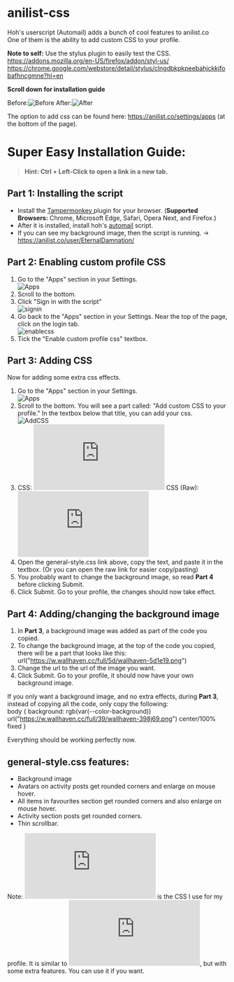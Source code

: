 # anilist-css
Hoh's userscript (Automail) adds a bunch of cool features to anilist.co
<br/>One of them is the ability to add custom CSS to your profile.

<b>Note to self:</b> Use the stylus plugin to easily test the CSS.
<br/>https://addons.mozilla.org/en-US/firefox/addon/styl-us/
<br/>https://chrome.google.com/webstore/detail/stylus/clngdbkpkpeebahjckkjfobafhncgmne?hl=en

**Scroll down for installation guide**

Before:![Before](Screenshots/beforeCSS.png) 
After:![After](Screenshots/afterCSS.png)

The option to add css can be found here: https://anilist.co/settings/apps (at the bottom of the page).

# Super Easy Installation Guide:
>**Hint: Ctrl + Left-Click to open a link in a new tab.**
## Part 1: Installing the script
* Install the <a href="https://www.tampermonkey.net/"> Tampermonkey </a>plugin for your browser. (**Supported Browsers:**  Chrome, Microsoft Edge, Safari, Opera Next, and Firefox.)
* After it is installed, install hoh's <a href="https://greasyfork.org/en/scripts/370473-automail">automail</a> script.
* If you can see my background image, then the script is running. -> https://anilist.co/user/EternalDamnation/

## Part 2: Enabling custom profile CSS
1. Go to the "Apps" section in your Settings.
<br>![Apps](Screenshots/1.png)
2. Scroll to the bottom.
3. Click "Sign in with the script"
<br>![signin](Screenshots/signin.png)
4. Go back to the "Apps" section in your Settings. Near the top of the page, click on the login tab.
<br>![enablecss](Screenshots/enablecss.png)
5. Tick the "Enable custom profile css" textbox.

## Part 3: Adding CSS
Now for adding some extra css effects.
1. Go to the "Apps" section in your Settings.
<br>![Apps](Screenshots/1.png)
2. Scroll to the bottom. You will see a part called: "Add custom CSS to your profile."
In the textbox below that title, you can add your css.<br/>
![AddCSS](Screenshots/2.png)
3. CSS: ![general-style.css](https://github.com/Kurisu-chan/anilist-css/blob/master/general-style.css) 
   CSS (Raw): ![general-style.css raw](https://raw.githubusercontent.com/Kurisu-chan/anilist-css/master/general-style.css) 
4. Open the general-style.css link above, copy the text, and paste it in the textbox. (Or you can open the raw link for easier copy/pasting)
5. You probably want to change the background image, so read <b>Part 4</b> before clicking Submit.
6. Click Submit.
Go to your profile, the changes should now take effect.

## Part 4: Adding/changing the background image
1. In <b>Part 3</b>, a background image was added as part of the code you copied.
2. To change the background image, at the top of the code you copied, there will be a part that looks like this: url("https://w.wallhaven.cc/full/5d/wallhaven-5d1e19.png")
3. Change the url to the url of the image you want.
4. Click Submit.
Go to your profile, it should now have your own background image.

If you only want a background image, and no extra effects, during <b>Part 3</b>, instead of copying all the code, only copy the following:
<br>body {
    background: rgb(var(--color-background)) url("https://w.wallhaven.cc/full/39/wallhaven-398j69.png") center/100% fixed
}

Everything should be working perfectly now.

## general-style.css features:
* Background image
* Avatars on activity posts get rounded corners and enlarge on mouse hover.
* All items in favourites section get rounded corners and also enlarge on mouse hover.
* Activity section posts get rounded corners.
* Thin scrollbar.

Note: ![style.css](https://github.com/Kurisu-chan/anilist-css/blob/master/style.css) is the CSS I use for my profile. It is similar to ![general-style.css](https://github.com/Kurisu-chan/anilist-css/blob/master/general-style.css), but with some extra features. You can use it if you want.

